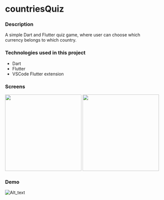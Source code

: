 # countriesQuiz

### Description
A simple Dart and Flutter quiz game, where user can choose which currency belongs to which country.

### Technologies used in this project
* Dart
* Flutter
* VSCode Flutter extension

### Screens
<img src="https://i.ibb.co/k9C1Sb9/scr1.png" width=250 /> <img src="https://i.ibb.co/C1yPk7C/scr2.png" width=250 />

### Demo

![Alt_text](https://i.ibb.co/60DfZJb/guessMe.gif)
